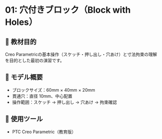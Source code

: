 # 01: 穴付きブロック（Block with Holes）

## 📌 教材目的
Creo Parametricの基本操作（スケッチ・押し出し・穴あけ）と寸法拘束の理解を目的とした最初の演習です。

## 📐 モデル概要
- ブロックサイズ：60mm × 40mm × 20mm
- 貫通穴：直径 10mm、中心配置
- 操作範囲：スケッチ → 押し出し → 穴あけ → 拘束確認

## 🧰 使用ツール
- PTC Creo Parametric（教育版）
